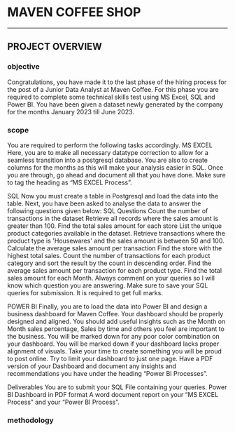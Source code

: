 # MAVEN COFFEE SHOP 
***
## PROJECT OVERVIEW
### **objective**
Congratulations, you have made it to the last phase of the hiring process for the post of a Junior Data Analyst at Maven Coffee. For this phase you are required to complete some technical skills test using MS Excel, SQL and Power BI. You have been given a dataset newly generated by the company for the months January 2023 till June 2023. 
### **scope**
You are required to perform the following tasks accordingly.
MS EXCEL
Here, you are to make all necessary datatype correction to allow for a seamless transition into a postgresql database. You are also to create columns for the months as this will make your analysis easier in SQL.
Once you are through, go ahead and document all that you have done. Make sure to tag the heading as “MS EXCEL Process”. 

SQL
Now you must create a table in Postgresql and load the data into the table.
Next, you have been asked to analyse the data to answer the following questions given below:
SQL Questions
Count the number of transactions in the dataset
Retrieve all records where the sales amount is greater than 100.
Find the total sales amount for each store
List the unique product categories available in the dataset.
Retrieve transactions where the product type is 'Housewares' and the sales amount is between 50 and 100.
Calculate the average sales amount per transaction
Find the store with the highest total sales.
Count the number of transactions for each product category and sort the result by the count in descending order.
Find the average sales amount per transaction for each product type.
Find the total sales amount for each Month.
Always comment on your queries so I will know which question you are answering.
Make sure to save your SQL queries for submission. It is required to get full marks. 

POWER BI
Finally, you are to load the data into Power BI and design a business dashboard for Maven Coffee. 
Your dashboard should be properly designed and aligned. You should add useful insights such as the Month on Month sales percentage, Sales by time and others you feel are important to the business. 
You will be marked down for any poor color combination on your dashboard. 
You will be marked down if your dashboard lacks proper alignment of visuals. 
Take your time to create something you will be proud to post online. 
Try to limit your dashboard to just one page.
Have a PDF version of your Dashboard and document any insights and recommendations you have under the heading “Power BI Processes”.

Deliverables
You are to submit your
SQL File containing your queries.
Power BI Dashboard in PDF format
A word document report on your “MS EXCEL Process” and your “Power BI Process”.

### **methodology**
